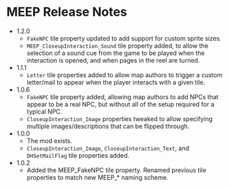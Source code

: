 # MEEP Release Notes

* 1.2.0
  * `FakeNPC` tile property updated to add support for custom sprite sizes.
  * `MEEP_CloseupInteraction_Sound` tile property added, to allow the selection of a sound cue from the game to be played when the interaction is opened, and when pages in the reel are turned.
* 1.1.1
  * `Letter` tile properties added to allow map authors to trigger a custom letter/mail to appear when the player interacts with a given tile.
* 1.0.6
  * `FakeNPC` tile property added, allowing map authors to add NPCs that appear to be a real NPC, but without all of the setup required for a typical NPC.
  * `CloseupInteraction_Image` properties tweaked to allow specifying multiple images/descriptions that can be flipped through.
* 1.0.0
  * The mod exists.
  * `CloseupInteraction_Image`, `CloseupInteraction_Text`, and `DHSetMailFlag` tile properties added.
* 1.0.2
  * Added the MEEP_FakeNPC tile property. Renamed previous tile properties to match new MEEP_* naming scheme.
